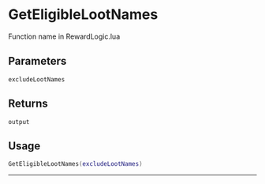 # GetEligibleLootNames
Function name in RewardLogic.lua
## Parameters
`excludeLootNames`
## Returns
`output`
## Usage
```lua
GetEligibleLootNames(excludeLootNames)
```
---
